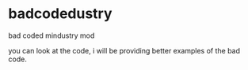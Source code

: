 # badcodedustry
bad coded mindustry mod

you can look at the code, i will be providing better examples of the bad code.
